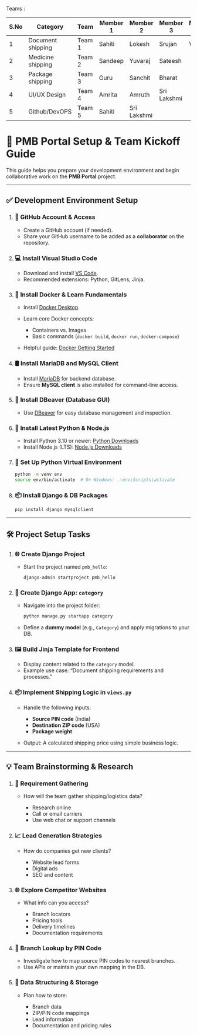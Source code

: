 

Teams : 
								
| S.No | Category       | Team     | Member 1     | Member 2  | Member 3     | Member 4     |
|------|----------------|----------|--------------|-----------|--------------|--------------|
| 1    | Document  shipping     | Team 1   | Sahiti       | Lokesh    | Srujan       | Vedin        |
| 2    | Medicine  shipping    | Team 2   | Sandeep      | Yuvaraj   | Sateesh      |              |
| 3    | Package  shipping      | Team 3   | Guru         | Sanchit   | Bharat       |              |
| 4    | UI/UX  Design        | Team 4   | Amrita       | Amruth    | Sri Lakshmi  |              |
| 5    | Github/DevOPS  | Team 5   | Sahiti       | Sri Lakshmi|             |              |





# 🚀 PMB Portal Setup & Team Kickoff Guide

This guide helps you prepare your development environment and begin collaborative work on the **PMB Portal** project.

---

## ✅ Development Environment Setup

1. ### 🔗 GitHub Account & Access

   * Create a GitHub account (if needed).
   * Share your GitHub username to be added as a **collaborator** on the repository.

2. ### 💻 Install Visual Studio Code

   * Download and install [VS Code](https://code.visualstudio.com/).
   * Recommended extensions: Python, GitLens, Jinja.

3. ### 🐋 Install Docker & Learn Fundamentals

   * Install [Docker Desktop](https://www.docker.com/products/docker-desktop/).
   * Learn core Docker concepts:

     * Containers vs. Images
     * Basic commands (`docker build`, `docker run`, `docker-compose`)
   * Helpful guide: [Docker Getting Started](https://docs.docker.com/get-started/)

4. ### 🛢️ Install MariaDB and MySQL Client

   * Install [MariaDB](https://mariadb.org/download/) for backend database.
   * Ensure **MySQL client** is also installed for command-line access.

5. ### 🐬 Install DBeaver (Database GUI)

   * Use [DBeaver](https://dbeaver.io/) for easy database management and inspection.

6. ### 🐍 Install Latest Python & Node.js

   * Install Python 3.10 or newer: [Python Downloads](https://www.python.org/)
   * Install Node.js (LTS): [Node.js Downloads](https://nodejs.org/)

7. ### 🧪 Set Up Python Virtual Environment

   ```bash
   python -m venv env
   source env/bin/activate  # On Windows: .\env\Scripts\activate
   ```

8. ### 📦 Install Django & DB Packages

   ```bash
   pip install django mysqlclient
   ```

---

## 🛠️ Project Setup Tasks

1. ### 🌐 Create Django Project

   * Start the project named `pmb_hello`:

     ```bash
     django-admin startproject pmb_hello
     ```

2. ### 🧩 Create Django App: `category`

   * Navigate into the project folder:

     ```bash
     python manage.py startapp category
     ```
   * Define a **dummy model** (e.g., `Category`) and apply migrations to your DB.

3. ### 🖼️ Build Jinja Template for Frontend

   * Display content related to the `category` model.
   * Example use case: “Document shipping requirements and processes.”

4. ### 📦 Implement Shipping Logic in `views.py`

   * Handle the following inputs:

     * **Source PIN code** (India)
     * **Destination ZIP code** (USA)
     * **Package weight**
   * Output: A calculated shipping price using simple business logic.

---

## 💡 Team Brainstorming & Research

1. ### 🧠 Requirement Gathering

   * How will the team gather shipping/logistics data?

     * Research online
     * Call or email carriers
     * Use web chat or support channels

2. ### 📈 Lead Generation Strategies

   * How do companies get new clients?

     * Website lead forms
     * Digital ads
     * SEO and content

3. ### 🌐 Explore Competitor Websites

   * What info can you access?

     * Branch locators
     * Pricing tools
     * Delivery timelines
     * Documentation requirements

4. ### 🏢 Branch Lookup by PIN Code

   * Investigate how to map source PIN codes to nearest branches.
   * Use APIs or maintain your own mapping in the DB.

5. ### 🧾 Data Structuring & Storage

   * Plan how to store:

     * Branch data
     * ZIP/PIN code mappings
     * Lead information
     * Documentation and pricing rules


